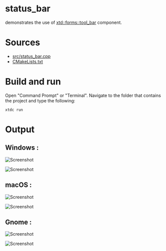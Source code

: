 # status_bar

demonstrates the use of [xtd::forms::tool_bar](https://codedocs.xyz/gammasoft71/xtd/classxtd_1_1forms_1_1tool__bar.html) component.

# Sources

* [src/status_bar.cpp](src/status_bar.cpp)
* [CMakeLists.txt](CMakeLists.txt)

# Build and run

Open "Command Prompt" or "Terminal". Navigate to the folder that contains the project and type the following:

```shell
xtdc run
```

# Output

## Windows :

![Screenshot](../../../../docs/pictures/examples/status_bar_w.png)

![Screenshot](../../../../docs/pictures/examples/status_bar_wd.png)

## macOS :

![Screenshot](../../../../docs/pictures/examples/status_bar_m.png)

![Screenshot](../../../../docs/pictures/examples/status_bar_md.png)

## Gnome :

![Screenshot](../../../../docs/pictures/examples/status_bar_g.png)

![Screenshot](../../../../docs/pictures/examples/status_bar_gd.png)
